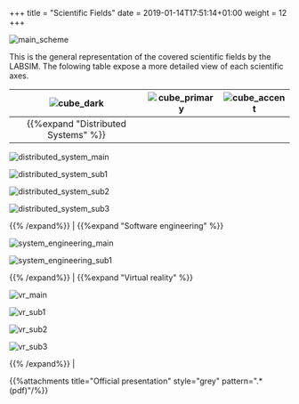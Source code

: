+++
title = "Scientific Fields"
date =  2019-01-14T17:51:14+01:00
weight = 12
+++



![main_scheme][1]

This is the general representation of the covered scientific fields by the LABSIM. The folowing table expose a more detailed view of each scientific axes.

| ![cube_dark][2] | ![cube_primary][3] | ![cube_accent][4] |
| :---: | :---: | :---: |
| {{%expand "Distributed Systems" %}}

![distributed_system_main](../../images/png/scientific_fields-2.png?width=90%)

<i class="fas fa-caret-down"></i>

![distributed_system_sub1](../../images/png/scientific_fields-3.png?classes=shadow&width=90%)

<i class="fas fa-caret-down"></i>

![distributed_system_sub2](../../images/png/scientific_fields-4.png?classes=shadow&width=90%)

<i class="fas fa-caret-down"></i>

![distributed_system_sub3](../../images/png/scientific_fields-5.png?width=90%)

{{% /expand%}} | {{%expand "Software engineering" %}}

![system_engineering_main](../../images/png/scientific_fields-6.png?width=90%)

<i class="fas fa-caret-down"></i>

![system_engineering_sub1](../../images/png/scientific_fields-7.png?width=90%)

{{% /expand%}} | {{%expand "Virtual reality" %}}

![vr_main](../../images/png/scientific_fields-8.png?width=90%)

<i class="fas fa-caret-down"></i>

![vr_sub1](../../images/png/scientific_fields-9.png?classes=shadow&width=90%)

<i class="fas fa-caret-down"></i>

![vr_sub2](../../images/png/scientific_fields-10.png?classes=shadow&width=90%)

<i class="fas fa-caret-down"></i>

![vr_sub3](../../images/png/scientific_fields-11.png?width=90%)

{{% /expand%}} |

{{%attachments title="Official presentation" style="grey" pattern=".*(pdf)"/%}}

[1]: ../../images/png/scientific_fields-1.png?width=50pc "full LABSIM scientific fields scheme"
[2]: ../../images/png/cube-small-dark-color.png?width=3.5pc
[3]: ../../images/png/cube-small-primary-color.png?width=3.5pc
[4]: ../../images/png/cube-small-accent-color.png?width=3.5pc
